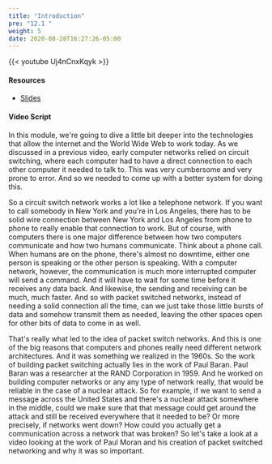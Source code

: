 ```yaml
---
title: "Introduction"
pre: "12.1 "
weight: 5
date: 2020-08-28T16:27:26-05:00
---
```


{{< youtube Uj4nCnxKqyk >}}

<!-- CIS 115: gwdJX1NPI20 -->

#### Resources
* [Slides](/1-cc110/12-internettech/slides/11-How_the_Internet_Works.pdf)

#### Video Script

In this module, we're going to dive a little bit deeper into the technologies that allow the internet and the World Wide Web to work today. As we discussed in a previous video, early computer networks relied on circuit switching, where each computer had to have a direct connection to each other computer it needed to talk to. This was very cumbersome and very prone to error. And so we needed to come up with a better system for doing this. 

So a circuit switch network works a lot like a telephone network. If you want to call somebody in New York and you're in Los Angeles, there has to be solid wire connection between New York and Los Angeles from phone to phone to really enable that connection to work. But of course, with computers there is one major difference between how two computers communicate and how two humans communicate. Think about a phone call. When humans are on the phone, there's almost no downtime, either one person is speaking or the other person is speaking. With a computer network, however, the communication is much more interrupted computer will send a command. And it will have to wait for some time before it receives any data back. And likewise, the sending and receiving can be much, much faster. And so with packet switched networks, instead of needing a solid connection all the time, can we just take those little bursts of data and somehow transmit them as needed, leaving the other spaces open for other bits of data to come in as well. 

That's really what led to the idea of packet switch networks. And this is one of the big reasons that computers and phones really need different network architectures. And it was something we realized in the 1960s. So the work of building packet switching actually lies in the work of Paul Baran. Paul Baran was a researcher at the RAND Corporation in 1959. And he worked on building computer networks or any any type of network really, that would be reliable in the case of a nuclear attack. So for example, if we want to send a message across the United States and there's a nuclear attack somewhere in the middle, could we make sure that that message could get around the attack and still be received everywhere that it needed to be? Or more precisely, if networks went down? How could you actually get a communication across a network that was broken? So let's take a look at a video looking at the work of Paul Moran and his creation of packet switched networking and why it was so important.